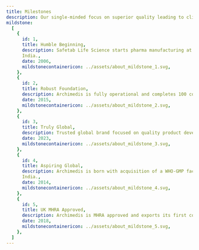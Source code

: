 ```yaml
---
title: Milestones
description: Our single-minded focus on superior quality leading to client success.
mildstone:
  [
    {
      id: 1,
      title: Humble Beginning,
      description: Safetab Life Science starts pharma manufacturing at Pondicherry,
      India.,
      date: 2006,
      mildstonecontainericon: ../assets/about_mildstone_1.svg,
    },
    {
      id: 2,
      title: Robust Foundation,
      description: Archimedis is fully operational and completes 100 commercial batches.,
      date: 2015,
      mildstonecontainericon: ../assets/about_mildstone_2.svg,
    },
    {
      id: 3,
      title: Truly Global,
      description: Trusted global brand focused on quality product development & supply.,
      date: 2023,
      mildstonecontainericon: ../assets/about_mildstone_3.svg,
    },
    {
      id: 4,
      title: Aspiring Global,
      description: Archimedis is born with acquisition of a WHO-GMP facility at Chennai,
      India.,
      date: 2014,
      mildstonecontainericon: ../assets/about_mildstone_4.svg,
    },
    {
      id: 5,
      title: UK MHRA Approved,
      description: Archimedis is MHRA approved and exports its first consignment to the UK.,
      date: 2018,
      mildstonecontainericon: ../assets/about_mildstone_5.svg,
    },
  ]
---
```

